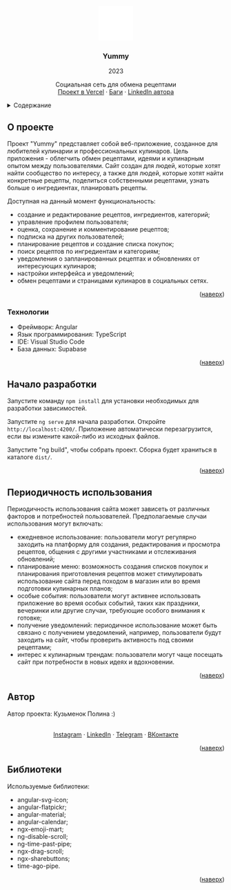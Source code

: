 
<a name="readme-top"></a>

<!-- PROJECT LOGO -->
<br />
<div align="center">
  <a href="https://github.com/othneildrew/Best-README-Template">
    <img src="src/assets/images/chef-day.png" alt="Logo" width="80" height="80">
  </a>

  <h3 align="center">Yummy</h3>
  <p align="center">2023</p>

  <p align="center">
    Социальная сеть для обмена рецептами
    <br />
    <a href="https://yummy-world.vercel.app/">Проект в Vercel</a>
    ·
    <a href="https://github.com/krabochki/Yummy/issues">Баги</a>
    ·
    <a href="https://www.linkedin.com/in/polina-kuzmenok-550449291">LinkedIn автора</a>
  </p>
</div>

<!-- TABLE OF CONTENTS -->
<details>
  <summary>Содержание</summary>
  <ol>
    <li><a href="#about">О проекте</a></li>
    <li><a href="#stack">Технологии</a></li>
    <li><a href="#start">Начало разработки</a></li>
    <li><a href="#usage">Периодичность использования</a></li>
    <li><a href="#author">Автор</a></li>
    <li><a href="#libs">Библиотеки</a></li>
  </ol>
</details>

<!-- ABOUT THE PROJECT -->
<a href="about"></a>
## О проекте

Проект "Yummy" представляет собой веб-приложение, созданное для любителей кулинарии и профессиональных кулинаров. Цель приложения - облегчить обмен рецептами, идеями и кулинарным опытом между пользователями.
Сайт создан для людей, которые хотят найти сообщество по интересу, а также для людей, которые хотят найти конкретные рецепты, поделиться собственными рецептами, узнать больше о ингредиентах, планировать рецепты. 


Доступная на данный момент функциональность: 

- создание и редактирование рецептов, ингредиентов, категорий;
- управление профилем пользователя;
- оценка, сохранение и комментирование рецептов;
- подписка на других пользователей;
- планирование рецептов и создание списка покупок;
- поиск рецептов по ингредиентам и категориям;
- уведомления о запланированных рецептах и обновлениях от интересующих кулинаров;
- настройки интерфейса и уведомлений;
- обмен рецептами и страницами кулинаров в социальных сетях.

<p align="right">(<a href="#readme-top">наверх</a>)</p>

### Технологии

- Фреймворк: Angular
- Язык программирования: TypeScript
- IDE: Visual Studio Code
- База данных: Supabase

<p align="right">(<a href="#readme-top">наверх</a>)</p>

<!-- GETTING STARTED -->

## Начало разработки

Запустите команду  `npm install` для установки необходимых для разработки зависимостей.

Запустите `ng serve` для начала разработки. Откройте `http://localhost:4200/`. Приложение автоматически перезагрузится, если вы измените какой-либо из исходных файлов.

Запустите "ng build", чтобы собрать проект. Сборка будет храниться в каталоге `dist/`.

<p align="right">(<a href="#readme-top">наверх</a>)</p>


## Периодичность использования

Периодичность использования сайта может зависеть от различных факторов и потребностей пользователей. Предполагаемые случаи использования могут включать:
- ежедневное использование: пользователи могут регулярно заходить на платформу для создания, редактирования и просмотра рецептов, общения с другими участниками и отслеживания обновлений;
- планирование меню: возможность создания списков покупок и планирования приготовления рецептов может стимулировать использование сайта перед походом в магазин или во время подготовки кулинарных планов;
- особые события: пользователи могут активнее использовать приложение во время особых событий, таких как праздники, вечеринки или другие случаи, требующие особого внимания к готовке;
- получение уведомлений: периодичное использование может быть связано с получением уведомлений, например, пользователи будут заходить на сайт, чтобы проверить активность под своими рецептами;
- интерес к кулинарным трендам: пользователи могут чаще посещать сайт при потребности в новых идеях и вдохновении.

<p align="right">(<a href="#readme-top">наверх</a>)</p>


## Автор

Автор проекта: Кузьменок Полина :)

 <p align="center">
    <br />
    <a href="https://instagram.com/krabochki">Instagram</a>
    ·
    <a href="https://www.linkedin.com/in/polina-kuzmenok-550449291">LinkedIn</a>
    ·
    <a href="https://t.me/krabochki">Telegram</a>  
    ·
    <a href="https://vk.com/nanananana_come_on">ВКонтакте</a>
  </p>
  
<p align="right">(<a href="#readme-top">наверх</a>)</p>

<!-- ACKNOWLEDGMENTS -->

## Библиотеки

Используемые библиотеки:
- angular-svg-icon;
- angular-flatpickr;
- angular-material;
- angular-calendar;
- ngx-emoji-mart;
- ng-disable-scroll;
- ng-time-past-pipe;
- ngx-drag-scroll;
- ngx-sharebuttons;
- time-ago-pipe.

<p align="right">(<a href="#readme-top">наверх</a>)</p>

